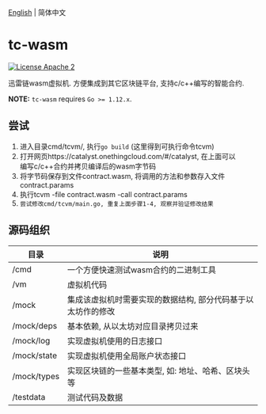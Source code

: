 [English](./README.md) | 简体中文

tc-wasm
=====

[![License Apache 2](https://img.shields.io/badge/license-apache%202-blue.svg?style=flat-square)](https://github.com/xunleichain/tc-wasm/blob/master/LICENSE)

迅雷链wasm虚拟机. 方便集成到其它区块链平台, 支持c/c++编写的智能合约.

**NOTE:** `tc-wasm` requires `Go >= 1.12.x`.

## 尝试
1. 进入目录cmd/tcvm/, 执行`go build` (这里得到可执行命令tcvm)
2. 打开网页https://catalyst.onethingcloud.com/#/catalyst, 在上面可以  
编写c/c++合约并拷贝编译后的wasm字节码
3. 将字节码保存到文件contract.wasm, 将调用的方法和参数存入文件contract.params
4. 执行tcvm -file contract.wasm -call contract.params
5. `尝试修改cmd/tcvm/main.go, 重复上面步骤1-4, 观察并验证修改结果`

## 源码组织
| 目录 | 说明 |
|-----|-----|
| /cmd | 一个方便快速测试wasm合约的二进制工具 |
| /vm | 虚拟机代码 |
| /mock | 集成该虚拟机时需要实现的数据结构, 部分代码基于以太坊作的修改 |
| /mock/deps | 基本依赖, 从以太坊对应目录拷贝过来 |
| /mock/log | 实现虚拟机使用的日志接口 |
| /mock/state | 实现虚拟机使用全局账户状态接口 |
| /mock/types | 实现区块链的一些基本类型, 如: 地址、哈希、区块头 等 |
| /testdata | 测试代码及数据 |
